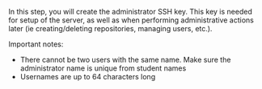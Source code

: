 In this step, you will create the administrator SSH key. This key is needed for setup of the server, as well as
when performing administrative actions later (ie creating/deleting repositories, managing users, etc.).

Important notes:

* There cannot be two users with the same name. Make sure the administrator name is unique from student names
* Usernames are up to 64 characters long
